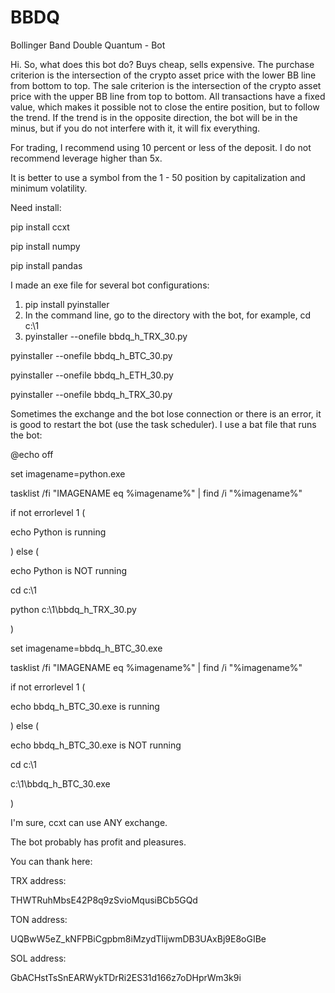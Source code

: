# BBDQ
Bollinger Band Double Quantum - Bot

Hi.
So, what does this bot do?
Buys cheap, sells expensive.
The purchase criterion is the intersection of the crypto asset price with the lower BB line from bottom to top.
The sale criterion is the intersection of the crypto asset price with the upper BB line from top to bottom.
All transactions have a fixed value, which makes it possible not to close the entire position,
but to follow the trend.
If the trend is in the opposite direction, the bot will be in the minus, but if you do not interfere with it, it will fix everything.

For trading, I recommend using 10 percent or less of the deposit.
I do not recommend leverage higher than 5x.

It is better to use a symbol from the 1 - 50 position by capitalization and minimum volatility.

Need install:

pip install ccxt

pip install numpy

pip install pandas

I made an exe file for several bot configurations:
1. pip install pyinstaller
2. In the command line, go to the directory with the bot, for example, cd c:\1
3. pyinstaller --onefile bbdq_h_TRX_30.py

pyinstaller --onefile bbdq_h_BTC_30.py

pyinstaller --onefile bbdq_h_ETH_30.py

pyinstaller --onefile bbdq_h_TRX_30.py

Sometimes the exchange and the bot lose connection or there is an error, it is good to restart the bot (use the task scheduler).
I use a bat file that runs the bot:

@echo off

set imagename=python.exe

tasklist /fi "IMAGENAME eq %imagename%" | find /i "%imagename%"

if not errorlevel 1 (

echo Python is running

) else (

echo Python is NOT running

cd c:\1

python c:\1\bbdq_h_TRX_30.py

)

set imagename=bbdq_h_BTC_30.exe

tasklist /fi "IMAGENAME eq %imagename%" | find /i "%imagename%"

if not errorlevel 1 (

echo bbdq_h_BTC_30.exe is running

) else (

echo bbdq_h_BTC_30.exe is NOT running

cd c:\1

c:\1\bbdq_h_BTC_30.exe

)

I'm sure, ccxt can use ANY exchange.

The bot probably has profit and pleasures.

You can thank here:

TRX address:

THWTRuhMbsE42P8q9zSvioMqusiBCb5GQd

TON address:

UQBwW5eZ_kNFPBiCgpbm8iMzydTlijwmDB3UAxBj9E8oGIBe

SOL address:

GbACHstTsSnEARWykTDrRi2ES31d166z7oDHprWm3k9i
